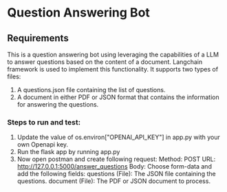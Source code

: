 # Question Answering Bot

## Requirements

This is a question answering bot using leveraging the capabilities of a LLM to answer questions based on the content of a document. Langchain framework is used to implement this functionality.
It supports two types of files:
1. A questions.json file containing the list of questions.
2. A document in either PDF or JSON format that contains the information for answering the questions.

### Steps to run and test:
1. Update the value of os.environ["OPENAI_API_KEY"] in app.py with your own Openapi key.
2. Run the flask app by running app.py
3. Now open postman and create following request:
    Method: POST
    URL: http://127.0.0.1:5000/answer_questions
    Body:
    Choose form-data and add the following fields:
    questions (File): The JSON file containing the questions.
    document (File): The PDF or JSON document to process.